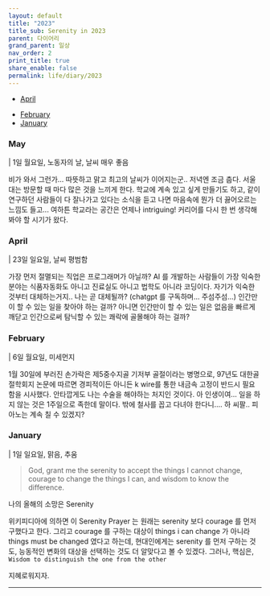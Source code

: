 ```yaml
---
layout: default
title: "2023"
title_sub: Serenity in 2023
parent: 다이어리
grand_parent: 일상
nav_order: 2
print_title: true
share_enable: false
permalink: life/diary/2023
---
```


<style>
code {
  white-space : pre-wrap
}
</style>

<!-- - [December](#december) -->
<!-- - [November](#november) -->
<!-- - [October](#october) -->
<!-- - [September](#september) -->
<!-- - [August](#August) -->
<!-- - [July](#july) -->
<!-- - [June](#june) -->
<!-- - [May](#may) -->
- [April](#april)
<!-- - [March](#march) -->
- [February](#february)
- [January](#january)

### May

| 1일 월요일, 노동자의 날, 날씨 매우 좋음

비가 와서 그런가... 따뜻하고 맑고 최고의 날씨가 이어지는군.. 저녁엔 조금 춥다.
서울대는 방문할 때 마다 많은 것을 느끼게 한다.
학교에 계속 있고 싶게 만들기도 하고, 같이 연구하던 사람들이 다 잘나가고 있다는 소식을 듣고 나면 마음속에 뭔가 더 끓어오르는 느낌도 들고...
여하튼 학교라는 공간은 언제나 intriguing!
커리어를 다시 한 번 생각해봐야 할 시기가 왔다.


### April

| 23일 일요일, 날씨 평범함

가장 먼저 절멸되는 직업은 프로그래머가 아닐까?
AI 를 개발하는 사람들이 가장 익숙한 분야는 식품자동화도 아니고 진료실도 아니고 법학도 아니라 코딩이다.
자기가 익숙한 것부터 대체하는거지..
나는 곧 대체될까? (chatgpt 를 구독하며... 주섬주섬...)
인간만이 할 수 있는 일을 찾아야 하는 걸까? 아니면 인간만이 할 수 있는 일은 없음을 빠르게 깨닫고 인간으로써 탐닉할 수 있는 쾌락에 골몰해야 하는 걸까?

### February   

| 6일 월요일, 미세먼지

1월 30일에 부러진 손가락은 제5중수지골 기저부 골절이라는 병명으로, 97년도 대한골절학회지 논문에 따르면 경피적이든 아니든 k wire를 통한 내금속 고정이 반드시 필요함을 시사했다. 안타깝게도 나는 수술을 해야하는 처지인 것이다.
아 인생이여... 일을 하지 않는 것은 1주일으로 족한데 말이다. 밖에 철사를 꼽고 다녀야 한다니.... 하 씨팔.. 피아노는 계속 칠 수 있겠지?


### January

| 1일 일요일, 맑음, 추움

> God, grant me the serenity to accept the things I cannot change,
courage to change the things I can,
and wisdom to know the difference.
  
나의 올해의 소망은 Serenity  
  
위키피디아에 의하면 이 Serenity Prayer 는 원래는 serenity 보다 courage 를 먼저 구했다고 한다. 그리고 courage 를 구하는 대상이 things i can change 가 아니라 things must be changed 였다고 하는데, 현대인에게는 serenity 를 먼저 구하는 것도, 능동적인 변화의 대상을 선택하는 것도 더 알맞다고 볼 수 있겠다. 그러나, 핵심은, `Wisdom to distinguish the one from the other`  
  
지혜로워지자. 

<hr/>